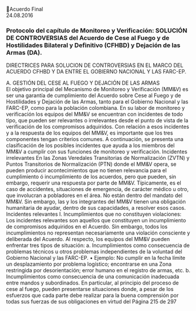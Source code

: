 Acuerdo Final  
24.08.2016  

### Protocolo del capítulo de Monitoreo y Verificación: SOLUCIÓN DE CONTROVERSIAS del Acuerdo de  Cese al Fuego y de Hostilidades Bilateral y Definitivo (CFHBD) y Dejación de las Armas (DA).

DIRECTRICES PARA SOLUCION DE CONTROVERSIAS EN EL MARCO DEL ACUERDO CFHBD Y DA ENTRE EL 
GOBIERNO NACIONAL Y LAS FARC-EP. 

A.  GESTIÓN DEL CESE AL FUEGO Y DEJACIÓN DE LAS ARMAS  
El  objetivo  principal  del  Mecanismo  de  Monitoreo  y  Verificación  (MM&V)  es  ser  una  garantía  de 
cumplimiento del Acuerdo sobre Cese al Fuego y de Hostilidades y Dejación de las Armas, tanto para el 
Gobierno Nacional y las FARC-EP, como para la población colombiana. 
En su labor de monitoreo y verificación los equipos del MM&V se encuentran con incidentes de todo tipo, 
que pueden ser relevantes o irrelevantes desde el punto de vista de la verificación de los compromisos 
adquiridos. Con relación a esos incidentes y a la respuesta de los equipos del MM&V, es importante que 
los  tres  componentes  tengan  criterios  comunes.  A  continuación,  se  presenta  una  clasificación    de  los 
posibles incidentes que ayuda a los miembros del MM&V a cumplir con sus funciones de monitoreo y 
verificación. 
Incidentes irrelevantes 
En las Zonas Veredales Transitorias de Normalización (ZVTN) y Puntos Transitorios de Normalización (PTN) 
donde  el  MM&V  opera,  se  pueden  producir  acontecimientos  que  no  tienen  relevancia  para  el 
cumplimiento ó incumplimiento de los acuerdos, pero que pueden, sin embargo, requerir una respuesta 
por parte de MM&V. 
Típicamente,  es  el  caso  de  accidentes,  situaciones  de  emergencia,  de  carácter  médico  u  otro,  que 
involucran a pobladores en el área.  No están dentro del mandato del MM&V.  Sin embargo, las y los 
integrantes  del  MM&V  tienen  una  obligación  humanitaria  de  ayudar,  dentro  de  sus  capacidades,  a 
resolver esos casos. 
Incidentes relevantes 
I.   Incumplimientos que no constituyen violaciones: 
Los incidentes relevantes son aquellos que constituyen un incumplimiento de compromisos adquiridos 
en el Acuerdo. Sin embargo, todos los incumplimientos no representan necesariamente una violación 
consciente y deliberada del Acuerdo. 
Al respecto, los equipos del MM&V pueden enfrentar tres tipos de situación: 
a. Incumplimientos  como  consecuencia  de  problemas  técnicos  u  otros  problemas 
independientes de la voluntad del Gobierno Nacional y las FARC-EP. 
• Ejemplo:  No  cumplir  en  la  fecha  límite  un  desplazamiento  por  problema  logístico; 
encontrarse en una Zona restringida por desorientación; error humano en el registro 
de armas, etc. 
b. Incumplimientos como consecuencia de una comunicación inadecuada entre mandos 
y  subordinados.  En  particular,  al  principio  del  proceso  de  cese  al  fuego,  pueden 
presentarse situaciones donde, a pesar de los esfuerzos que cada parte debe realizar 
para  la  buena  comprensión  por  todas  sus  fuerzas  de  sus  obligaciones  en  virtud  del 
Página 215 de 297 
 

